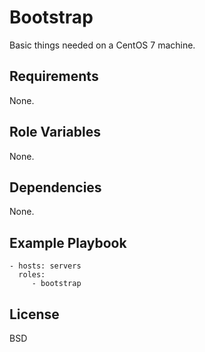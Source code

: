 Bootstrap
=========

Basic things needed on a CentOS 7 machine.

Requirements
------------

None.

Role Variables
--------------

None.

Dependencies
------------

None.

Example Playbook
----------------

    - hosts: servers
      roles:
         - bootstrap

License
-------

BSD
